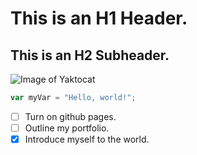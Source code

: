 # This is an H1 Header.
## This is an H2 Subheader. 
![Image of Yaktocat](https://octodex.github.com/images/yaktocat.png)
``` javascript
var myVar = "Hello, world!";
```
- [ ] Turn on github pages.
- [ ] Outline my portfolio.
- [x] Introduce myself to the world.
